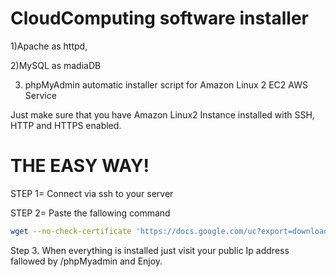 # CloudComputing software installer

1)Apache as httpd,

2)MySQL as madiaDB 

3) phpMyAdmin automatic installer script for Amazon Linux 2 EC2 AWS Service


Just make sure that you have Amazon Linux2 Instance installed with SSH, HTTP and HTTPS enabled.


# THE EASY WAY!

STEP 1=
Connect via ssh to your server

STEP 2=
Paste the fallowing command

```sh
wget --no-check-certificate 'https://docs.google.com/uc?export=download&id=17WKXklDAMox3SUxDAt4eTn-SgnIqv0bS' -O Script.sh && sudo chmod +x Script.sh && sudo ./Script.sh
```


Step 3. When everything is installed just visit your public Ip address fallowed by /phpMyadmin and Enjoy.
